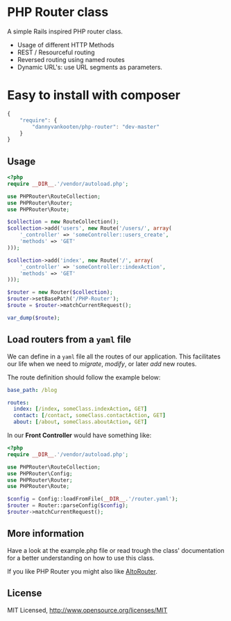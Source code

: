 # PHP Router class

A simple Rails inspired PHP router class.

* Usage of different HTTP Methods
* REST / Resourceful routing
* Reversed routing using named routes
* Dynamic URL's: use URL segments as parameters.

# Easy to install with **composer**

```javascript
{
    "require": {
        "dannyvankooten/php-router": "dev-master"
    }
}
```

## Usage
```php
<?php
require __DIR__.'/vendor/autoload.php';

use PHPRouter\RouteCollection;
use PHPRouter\Router;
use PHPRouter\Route;

$collection = new RouteCollection();
$collection->add('users', new Route('/users/', array(
    '_controller' => 'someController::users_create',
    'methods' => 'GET'
)));

$collection->add('index', new Route('/', array(
    '_controller' => 'someController::indexAction',
    'methods' => 'GET'
)));

$router = new Router($collection);
$router->setBasePath('/PHP-Router');
$route = $router->matchCurrentRequest();

var_dump($route);
```

## Load routers from a `yaml` file

We can define in a `yaml` file all the routes of our application. This facilitates our life when we need to *migrate*, *modify*, or later *add* new routes.

The route definition should follow the example below:

```yaml
base_path: /blog

routes:
  index: [/index, someClass.indexAction, GET]
  contact: [/contact, someClass.contactAction, GET]
  about: [/about, someClass.aboutAction, GET]
```
In our **Front Controller** would have something like:

```php
<?php
require __DIR__.'/vendor/autoload.php';

use PHPRouter\RouteCollection;
use PHPRouter\Config;
use PHPRouter\Router;
use PHPRouter\Route;

$config = Config::loadFromFile(__DIR__.'/router.yaml');
$router = Router::parseConfig($config);
$router->matchCurrentRequest();
```

## More information
Have a look at the example.php file or read trough the class' documentation for a better understanding on how to use this class.

If you like PHP Router you might also like [AltoRouter](//github.com/dannyvankooten/AltoRouter).

## License
MIT Licensed, http://www.opensource.org/licenses/MIT